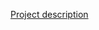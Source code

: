 [Project description](https://github.com/d-desiatkin/Behavioral_robotics/blob/master/Project/Desiatkin_Dmitrii_final_report_v1.2.pdf)
